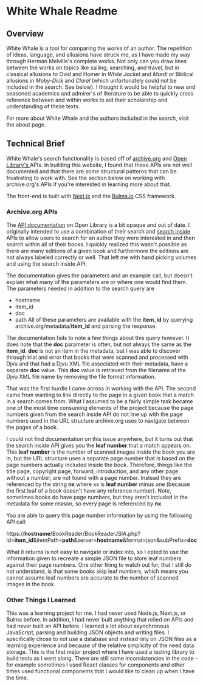 # White Whale Readme

## Overview

White Whale is a tool for comparing the works of an author. The repetition of ideas, language, and allusions have struck me, as I have made my way through Herman Melville's complete works. Not only can you draw lines between the works on topics like sailing, searching, and travel, but in classical allusions to Ovid and Homer in *White Jacket* and *Mardi* or Biblical allusions in *Moby-Dick* and *Clarel* (which unfortunately could not be included in the search. See below). I thought it would be helpful to new and seasoned academics and admirer's of literature to be able to quickly cross reference between and within works to aid their scholarship and understanding of these texts. 

For more about White Whale and the authors included in the search, visit the about page.

## Technical Brief

White Whale's search functionality is based off of <a href="https://archive.org">archive.org</a> and <a href="https://openlibrary.org">Open Library's </a>APIs. In building this website, I found that these APIs are not well documented and that there are some structural patterns that can be frustrating to work with. See the section below on working with archive.org's APIs if you're interested in learning more about that.

The front-end is built with <a href="https://nextjs.org/">Next.js</a> and the <a href="https://bulma.io/">Bulma.io</a> CSS framework.

### Archive.org APIs

The <a href="https://openlibrary.org/developers/api">API documentation</a> on Open Library is a bit opaque and out of date. I originally intended to use a combination of their search and <a href="https://openlibrary.org/dev/docs/api/search_inside">search inside</a> APIs to allow users to search for an author they were interested in and then search within all of their books. I quickly realized this wasn't possible as there are many editions of a given book and furthermore the editions are not always labeled correctly or well. That left me with hand picking volumes and using the search inside API. 

The documentation gives the parameters and an example call, but doesn't explain what many of the parameters are or where one would find them. 
The parameters needed in addition to the search query are 
- hostname
- item_id
- doc
- path
All of these parameters are available with the **item_id** by querying archive.org/metadata/**item_id** and parsing the response. 

The documentation fails to note a few things about this query however. It does note that the **doc** parameter is often, but not always the same as the **item_id**. **doc** is not an item in the metadata, but I was able to discover through trial and error that books that were scanned and processed with Djvu and that had a Djvu XML file associated with their metadata, have a separate **doc** value. This **doc** value is retrieved from the filename of the Djvu XML file name by removing the file format information. 

That was the first hurdle I came across in working with the API. The second came from wanting to link directly to the page in a given book that a match in a search comes from. What I assumed to be a fairly simple task became one of the most time consuming elements of the project because the page numbers given from the search inside API do not line up with the page numbers used in the URL structure archive.org uses to navigate between the pages of a book. 

I could not find documentation on this issue anywhere, but it turns out that the search inside API gives you the **leaf number** that a match appears on. This **leaf number** is the number of scanned images inside the book you are in, but the URL structure uses a separate page number that is based on the page numbers actually included inside the book. Therefore, things like the title page, copyright page, forward, introduction, and any other page without a number, are not found with a page number. Instead they are referenced by the string **nx** where xx is **leaf number** minus one (because the first leaf of a book doesn't have any reference number). Note, sometimes books do have page numbers, but they aren't included in the metadata for some reason, so every page is referenced by **nx**.

You are able to query this page number information by using the following API call:

https://**hostname**/BookReader/BookReaderJSIA.php?id=**item_id**&itemPath=**path**&server=**hostname**&format=json&subPrefix=**doc**

What it returns is not easy to navigate or index into, so I opted to use the information given to recreate a simple JSON file to store leaf numbers against their page numbers. One other thing to watch out for, that I still do not understand, is that some books skip leaf numbers, which means you cannot assume leaf numbers are accurate to the number of scanned images in the book.

### Other Things I Learned

This was a learning project for me. I had never used Node.js, Next.js, or Bulma before. In addition, I had never built anything that relied on APIs and had never built an API before. I learned a lot about asynchronous JavaScript, parsing and building JSON objects and writing files. I specifically chose to not use a database and instead rely on JSON files as a learning experience and because of the relative simplicity of the need data storage. This is the first major project where I have used a testing library to build tests as I went along. There are still some inconsistencies in the code - for example sometimes I used React classes for components and other times used functional components that I would like to clean up when I have the time.